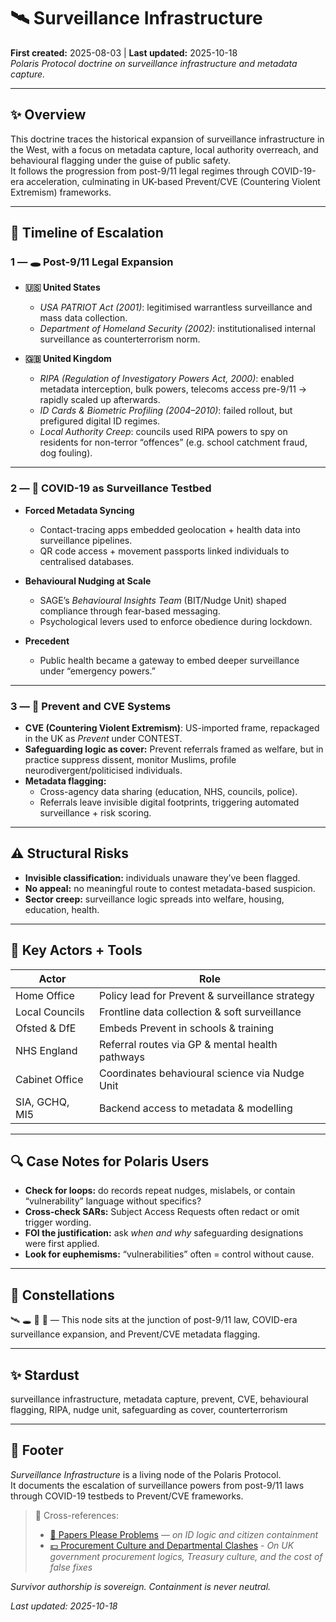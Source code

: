 # 🛰️ Surveillance Infrastructure  
**First created:** 2025-08-03 | **Last updated:** 2025-10-18  
*Polaris Protocol doctrine on surveillance infrastructure and metadata capture.*  

---

## ✨ Overview  

This doctrine traces the historical expansion of surveillance infrastructure in the West, with a focus on metadata capture, local authority overreach, and behavioural flagging under the guise of public safety.  
It follows the progression from post-9/11 legal regimes through COVID-19-era acceleration, culminating in UK-based Prevent/CVE (Countering Violent Extremism) frameworks.  

---

## 🧭 Timeline of Escalation  

### 1 — 🕳️ Post-9/11 Legal Expansion  

- **🇺🇸 United States**  
  - *USA PATRIOT Act (2001)*: legitimised warrantless surveillance and mass data collection.  
  - *Department of Homeland Security (2002)*: institutionalised internal surveillance as counterterrorism norm.  

- **🇬🇧 United Kingdom**  
  - *RIPA (Regulation of Investigatory Powers Act, 2000)*: enabled metadata interception, bulk powers, telecoms access pre-9/11 → rapidly scaled up afterwards.  
  - *ID Cards & Biometric Profiling (2004–2010)*: failed rollout, but prefigured digital ID regimes.  
  - *Local Authority Creep*: councils used RIPA powers to spy on residents for non-terror “offences” (e.g. school catchment fraud, dog fouling).  

---

### 2 — 🦠 COVID-19 as Surveillance Testbed  

- **Forced Metadata Syncing**  
  - Contact-tracing apps embedded geolocation + health data into surveillance pipelines.  
  - QR code access + movement passports linked individuals to centralised databases.  

- **Behavioural Nudging at Scale**  
  - SAGE’s *Behavioural Insights Team* (BIT/Nudge Unit) shaped compliance through fear-based messaging.  
  - Psychological levers used to enforce obedience during lockdown.  

- **Precedent**  
  - Public health became a gateway to embed deeper surveillance under “emergency powers.”  

---

### 3 — 🧷 Prevent and CVE Systems  

- **CVE (Countering Violent Extremism)**: US-imported frame, repackaged in the UK as *Prevent* under CONTEST.  
- **Safeguarding logic as cover:** Prevent referrals framed as welfare, but in practice suppress dissent, monitor Muslims, profile neurodivergent/politicised individuals.  
- **Metadata flagging:**  
  - Cross-agency data sharing (education, NHS, councils, police).  
  - Referrals leave invisible digital footprints, triggering automated surveillance + risk scoring.  

---

## ⚠️ Structural Risks  

- **Invisible classification:** individuals unaware they’ve been flagged.  
- **No appeal:** no meaningful route to contest metadata-based suspicion.  
- **Sector creep:** surveillance logic spreads into welfare, housing, education, health.  

---

## 🧮 Key Actors + Tools  

| Actor | Role |
|-------|------|
| Home Office | Policy lead for Prevent & surveillance strategy |
| Local Councils | Frontline data collection & soft surveillance |
| Ofsted & DfE | Embeds Prevent in schools & training |
| NHS England | Referral routes via GP & mental health pathways |
| Cabinet Office | Coordinates behavioural science via Nudge Unit |
| SIA, GCHQ, MI5 | Backend access to metadata & modelling |

---

## 🔍 Case Notes for Polaris Users  

- **Check for loops:** do records repeat nudges, mislabels, or contain “vulnerability” language without specifics?  
- **Cross-check SARs:** Subject Access Requests often redact or omit trigger wording.  
- **FOI the justification:** ask *when and why* safeguarding designations were first applied.  
- **Look for euphemisms:** “vulnerabilities” often = control without cause.  

---

## 🌌 Constellations  

🛰️ 🕳️ 🦠 🧷 — This node sits at the junction of post-9/11 law, COVID-era surveillance expansion, and Prevent/CVE metadata flagging.  

---

## ✨ Stardust  

surveillance infrastructure, metadata capture, prevent, CVE, behavioural flagging, RIPA, nudge unit, safeguarding as cover, counterterrorism  

---

## 🏮 Footer  

*Surveillance Infrastructure* is a living node of the Polaris Protocol.  
It documents the escalation of surveillance powers from post-9/11 laws through COVID-19 testbeds to Prevent/CVE frameworks.  

> 📡 Cross-references:
> 
> - [🛂 Papers Please Problems](../../../../Metadata_Sabotage_Network/🔥_Data_Risks/🛂_Papers_Please_Problems/README.md) — *on ID logic and citizen containment*  
> - [💷 Procurement Culture and Departmental Clashes](./💷_procurement_culture_and_departmental_clashes.md) - *On UK government procurement logics, Treasury culture, and the cost of false fixes*  

*Survivor authorship is sovereign. Containment is never neutral.*  

_Last updated: 2025-10-18_  
